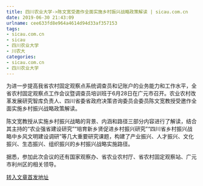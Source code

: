 ```yaml
---
title: 四川农业大学->陈文宽受邀作全面实施乡村振兴战略政策解读 | sicau.com.cn
date: 2019-06-30 21:43:09
urlname: cee633fd8e964a4614d94d33af357153
tags: 
- sicau.com.cn
- sicau
- 四川农业大学
- 川农大
categories:
- sicau.com.cn
- 四川农业大学
---
```



为进一步提高我省农村固定观察点系统调查员和记账户的业务能力和工作水平，全省农村固定观察点工作会议暨调查员培训班于6月28日在广元市召开。农业农村改革发展研究智库负责人、四川省委省政府决策咨询委员会委员陈文宽教授受邀作全面实施乡村振兴战略政策解读。

陈文宽教授从实施乡村振兴战略的背景、内涵和路径三部分内容进行了解读，结合其主持的“农业强省建设研究”“培育新乡贤促进乡村振兴研究”“四川省乡村振兴战略中乡风文明建设调研”等几大重要研究课题，构建了产业振兴、人才振兴、文化振兴、生态振兴、组织振兴的乡村振兴战略实施路径。

据悉，参加此次会议的还有国家观察办、省农业农村厅、省农村固定观察站、广元市利州区的相关领导。





[转入文章首发地址](https://news.sicau.edu.cn/info/1078/52360.htm)